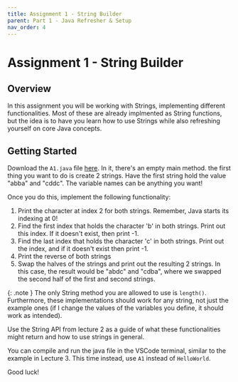 ```yaml
---
title: Assignment 1 - String Builder
parent: Part 1 - Java Refresher & Setup
nav_order: 4
---
```


# Assignment 1 - String Builder

## Overview

In this assignment you will be working with Strings, implementing different functionalities. Most of these are already implmented as String functions, but the idea is to have you learn how to use Strings while also refreshing yourself on core Java concepts.

## Getting Started

Download the `A1.java` file [here](A1.java). In it, there's an empty main method. the first thing you want to do is create 2 strings. Have the first string hold the value "abba" and "cddc". The variable names can be anything you want!

Once you do this, implement the following functionality:

1. Print the character at index 2 for both strings. Remember, Java starts its indexing at 0!
2. Find the first index that holds the character 'b' in both strings. Print out this index. If it doesn't exist, then print -1.
3. Find the last index that holds the character 'c' in both strings. Print out the index, and if it doesn't exist then print -1.
4. Print the reverse of both strings
5. Swap the halves of the strings and print out the resulting 2 strings. In this case, the result would be "abdc" and "cdba", where we swapped the second half of the first and second strings.

{: .note }
The only String method you are allowed to use is `length()`. Furthermore, these implementations should work for any string, not just the example ones (if I change the values of the variables you define, it should work as intended).

Use the String API from lecture 2 as a guide of what these functionalities might return and how to use strings in general.

You can compile and run the java file in the VSCode terminal, similar to the example in Lecture 3. This time instead, use `A1` instead of `HelloWorld`.

Good luck!
